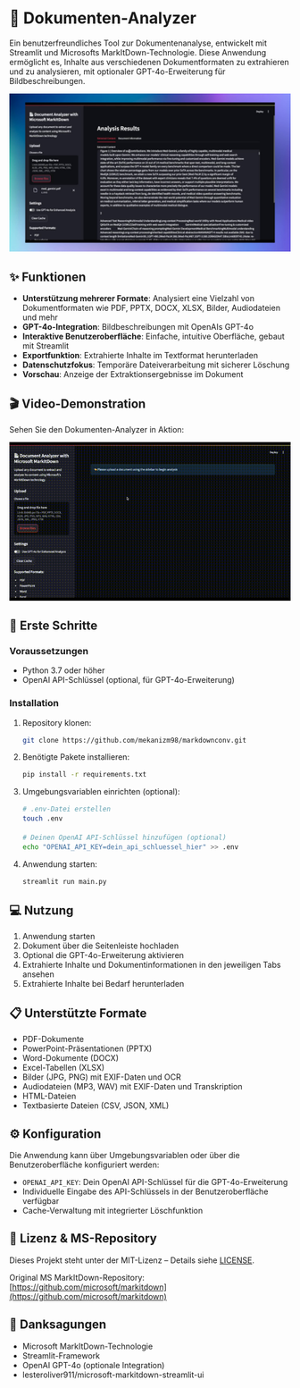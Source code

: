 # 📄 Dokumenten-Analyzer

Ein benutzerfreundliches Tool zur Dokumentenanalyse, entwickelt mit Streamlit und Microsofts MarkItDown-Technologie. Diese Anwendung ermöglicht es, Inhalte aus verschiedenen Dokumentformaten zu extrahieren und zu analysieren, mit optionaler GPT-4o-Erweiterung für Bildbeschreibungen.

![Document Analyzer Demo](https://github.com/mekanizm98/markdownconv/blob/main/misc/doc-markdown-ms.jpg)

## ✨ Funktionen

- **Unterstützung mehrerer Formate**: Analysiert eine Vielzahl von Dokumentformaten wie PDF, PPTX, DOCX, XLSX, Bilder, Audiodateien und mehr
- **GPT-4o-Integration**: Bildbeschreibungen mit OpenAIs GPT-4o
- **Interaktive Benutzeroberfläche**: Einfache, intuitive Oberfläche, gebaut mit Streamlit
- **Exportfunktion**: Extrahierte Inhalte im Textformat herunterladen
- **Datenschutzfokus**: Temporäre Dateiverarbeitung mit sicherer Löschung
- **Vorschau**: Anzeige der Extraktionsergebnisse im Dokument

## 🎬 Video-Demonstration

Sehen Sie den Dokumenten-Analyzer in Aktion:

![Dokumenten-Analyzer Demo](https://github.com/mekanizm98/markdownconv/blob/main/misc/ms_markitdown_git.gif)

## 🚀 Erste Schritte

### Voraussetzungen

- Python 3.7 oder höher
- OpenAI API-Schlüssel (optional, für GPT-4o-Erweiterung)

### Installation

1. Repository klonen:
    ```bash
    git clone https://github.com/mekanizm98/markdownconv.git
    ```

2. Benötigte Pakete installieren:
    ```bash
    pip install -r requirements.txt
    ```

3. Umgebungsvariablen einrichten (optional):
    ```bash
    # .env-Datei erstellen
    touch .env

    # Deinen OpenAI API-Schlüssel hinzufügen (optional)
    echo "OPENAI_API_KEY=dein_api_schluessel_hier" >> .env
    ```

4. Anwendung starten:
    ```bash
    streamlit run main.py
    ```

## 💻 Nutzung

1. Anwendung starten
2. Dokument über die Seitenleiste hochladen
3. Optional die GPT-4o-Erweiterung aktivieren
4. Extrahierte Inhalte und Dokumentinformationen in den jeweiligen Tabs ansehen
5. Extrahierte Inhalte bei Bedarf herunterladen

## 📋 Unterstützte Formate

- PDF-Dokumente
- PowerPoint-Präsentationen (PPTX)
- Word-Dokumente (DOCX)
- Excel-Tabellen (XLSX)
- Bilder (JPG, PNG) mit EXIF-Daten und OCR
- Audiodateien (MP3, WAV) mit EXIF-Daten und Transkription
- HTML-Dateien
- Textbasierte Dateien (CSV, JSON, XML)

## ⚙️ Konfiguration

Die Anwendung kann über Umgebungsvariablen oder über die Benutzeroberfläche konfiguriert werden:

- `OPENAI_API_KEY`: Dein OpenAI API-Schlüssel für die GPT-4o-Erweiterung
- Individuelle Eingabe des API-Schlüssels in der Benutzeroberfläche verfügbar
- Cache-Verwaltung mit integrierter Löschfunktion

## 📝 Lizenz & MS-Repository

Dieses Projekt steht unter der MIT-Lizenz – Details siehe [LICENSE](LICENSE).

Original MS MarkItDown-Repository: [https://github.com/microsoft/markitdown](https://github.com/microsoft/markitdown)

## 🙏 Danksagungen

- Microsoft MarkItDown-Technologie
- Streamlit-Framework
- OpenAI GPT-4o (optionale Integration)
- lesteroliver911/microsoft-markitdown-streamlit-ui
